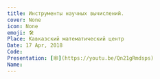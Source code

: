 ```yaml
---
title: Инструменты научных вычислений. 
cover: None
icon: None
emoji: 🛠️
Place: Кавказский математический центр
Date: 17 Apr, 2018
Code: 
Presentation: [🕸](https://youtu.be/Qn21gRmdsps)
Name: 
---
```


